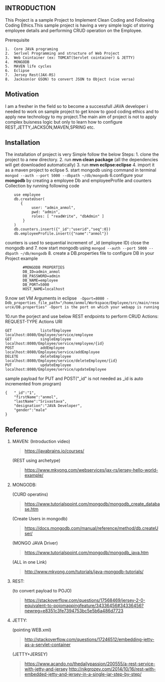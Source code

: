 ## INTRODUCTION
This Project is a sample Project to Implement Clean Coding and Following Coding Ethics.This sample project is having a very simple logic
of storing employee details and performing CRUD operation on the Employee.

Prerequisite 

    1.	Core JAVA programing
    2.	Serlvel Programming and structure of Web Project
    3.	Web Cointainer (ex: TOMCAT(Servlet cointainer) & JETTY)
    4.	MONGODB
    5.	MAVEN life cycles
    6.	Eclipse 
    7.	Jersey Rest(JAX-RS)
    8.	Jackson(or GSON) to convert JSON to Object (vise versa)
>
## Motivation

I am a fresher in the field so to become a successfull JAVA developer i needed to work on sample project to get know to good 
coding ethics and to apply new technology to my project.The main aim of project is not to apply complex buisness logic but only
to learn how to configure REST,JETTY,JACKSON,MAVEN,SPRING etc.

## Installation

The installation of project is very Simple follow the below Steps:
    1. clone the project to a new directory.
    2. run **mvn clean package** (all the dependencies will get downloaded automatically)
    3. run **mvn eclipse:eclipse**
    4. import it as a maven project to eclipse 
    5. start mongodb using command in terminal 
	    ```
		    mongod --auth --port 5000 --dbpath ~/db/mongodb
	    ```
    6.configure your **mongodb** by creating a employee Db and employeeProfile and counters Collection by running following     code
        
	    use employee
    	db.createUser(
   		   {
     			user: "admin_anmol",
     			pwd: "admin",
     			roles: [ "readWrite", "dbAdmin" ]
   		    }
	    )
	    db.counters.insert({"_id":"userid","seq":0})
	    db.employeeProfile.insert({"name":"anmol"})

   counters is used to sequential increment of _id (employee ID)
   close the mongodb and
    7. now start mongodb using 
                ```
		         mongod --auth --port 5000 --dbpath ~/db/mongodb
                ```
    8. create a DB.properties file to configure DB in your Project
	example
	
	        #MONGODB PROPERTIES
			DB_ID=admin_anmol
			DB_PASSWORD=admin
			DB_NAME=employee
			DB_PORT=5000
			HOST_NAME=localhost
			
9.now set VM Arguments in eclipse
    ``` 
        -Dport=8080 -Ddb_properties_file_path="/home/anmol/Workspace/Employee/src/main/resource/DB.properties"
	    -Dport is the port on which your webapp is running
    ```
    
10.run the porject and use below REST endpoints to perform CRUD Actions:
	REQUEST-TYPE	Actions 			URI

	GET 			listofEmployee		localhost:8080/Employee/service/employee
	GET 			singleEmployee 		localhost:8080/Employee/service/employee/{id}
	POST			addEmployee			localhost:8080/Employee/service/addEmployee			
	DELETE			deleteEmployee		localhost:8080/Employee/service/deleteEmployee/{id}
	PUT 			updateEmployee		localhost:8080/Employee/service/updateEmployee

sample payload for PUT and POST("_id" is not needed as _id is auto incremented from program)
```
{	"_id":"1",   			
	"firstName":"anmol",
	"lastName":"Srivastava",
	"designation":"JAVA Developer",
	"gender":"male"
}
```			

## Reference
1. MAVEN:
	(Introduction video)
	>	https://javabrains.io/courses/

	(REST using archetype)
	>	https://www.mkyong.com/webservices/jax-rs/jersey-hello-world-example/

2. MONGODB:

	(CURD operatins)
	>	https://www.tutorialspoint.com/mongodb/mongodb_create_database.htm
 			
	(Create Users in mongodb)
	>	https://docs.mongodb.com/manual/reference/method/db.createUser/

	(MONGO JAVA Driver)
	>	https://www.tutorialspoint.com/mongodb/mongodb_java.htm

	(ALL in one Link)
	>	http://www.mkyong.com/tutorials/java-mongodb-tutorials/

3. REST:

	(to convert payload to POJO) 			
	>https://stackoverflow.com/questions/17568469/jersey-2-0-equivalent-to-pojomappingfeature/34336456#34336456?newreg=e8351c3fe7394753bc5e5b6a486d7723		


4. JETTY:

	(pointing WEB.xml)
	>http://stackoverflow.com/questions/17246512/embedding-jetty-as-a-servlet-container

	(JETTY+JERSEY)
	 > 	https://www.acando.no/thedailypassion/200555/a-rest-service-with-jetty-and-jersey
	>    http://nikgrozev.com/2014/10/16/rest-with-embedded-jetty-and-jersey-in-a-single-jar-step-by-step/
